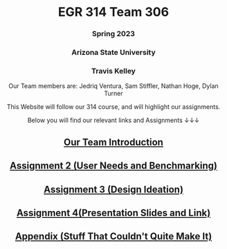 <div align="center">

# EGR 314 Team 306


### Spring 2023
### Arizona State University
### Travis Kelley

  



Our Team members are:
Jedriq Ventura, Sam Stiffler, Nathan Hoge, Dylan Turner

This Website will follow our 314 course, and will highlight our assignments.


Below you will find our relevant links and Assignments ↓↓↓

## [Our Team Introduction](Introduction.md)
## [Assignment 2 (User Needs and Benchmarking)](User-needs.md)
## [Assignment 3 (Design Ideation)](Design-Ideation.md)
## [Assignment 4(Presentation Slides and Link)](Presentation.md)
## [Appendix (Stuff That Couldn't Quite Make It)](Appendix.md)
</div>

